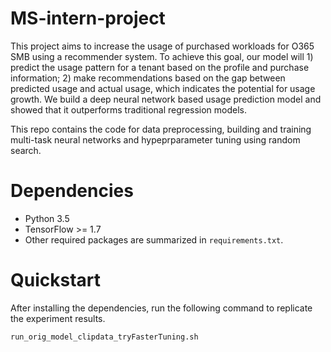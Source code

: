 # MS-intern-project

This project aims to increase the usage of purchased workloads for O365 SMB using a recommender system. To achieve this goal, our model will 1) predict the usage pattern for a tenant based on the profile and purchase information; 2) make recommendations based on the gap between predicted usage and actual usage, which indicates the potential for usage growth. We build a deep neural network based usage prediction model and showed that it outperforms traditional regression models.

This repo contains the code for data preprocessing, building and training multi-task neural networks and hypeprparameter tuning using random search. 


# Dependencies

- Python 3.5
- TensorFlow >= 1.7
- Other required packages are summarized in `requirements.txt`.

# Quickstart

After installing the dependencies, run the following command to replicate the experiment results.

```
run_orig_model_clipdata_tryFasterTuning.sh
```
